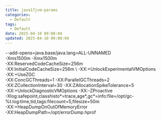 ```yaml
---
title: java17jvm-params
categories:
  - Default
tags:
  - Default
date: 2025-04-10 09:08:04
updated: 2025-04-10 09:08:04
---
```



--add-opens=java.base/java.lang=ALL-UNNAMED \
    -Xms1500m -Xmx1500m \
    -XX:ReservedCodeCacheSize=256m \
    -XX:InitialCodeCacheSize=256m \ 
    -XX:+UnlockExperimentalVMOptions \
    -XX:+UseZGC \
    -XX:ConcGCThreads=1 -XX:ParallelGCThreads=2 \
    -XX:ZCollectionInterval=30 -XX:ZAllocationSpikeTolerance=5 \
    -XX:+UnlockDiagnosticVMOptions -XX:-ZProactive \
    -Xlog:safepoint,classhisto*=trace,age*,gc*=info:file=/opt/gc-%t.log:time,tid,tags:filecount=5,filesize=50m \
    -XX:+HeapDumpOnOutOfMemoryError \
    -XX:HeapDumpPath=/opt/errorDump.hprof